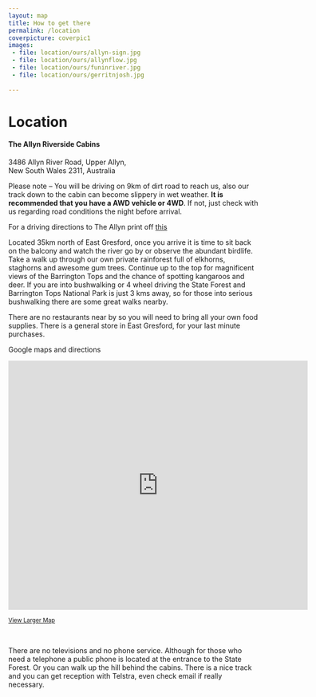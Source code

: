 ```yaml
---
layout: map
title: How to get there
permalink: /location
coverpicture: coverpic1
images:
 - file: location/ours/allyn-sign.jpg
 - file: location/ours/allynflow.jpg
 - file: location/ours/funinriver.jpg
 - file: location/ours/gerritnjosh.jpg
 
---
```


<div class="col-md-5 col-md-offset-1">
<h1 class="entry-title">Location</h1>

<div class="well">
    <h4>The Allyn Riverside Cabins</h4>
    3486 Allyn River Road, Upper Allyn, <br>
    New South Wales 2311, Australia
</div>

<p>Please note – You will be driving on 9km of dirt road to reach us, also our track down to the cabin can become slippery in wet weather. 
<b>It is recommended that you have a AWD vehicle or 4WD</b>.
If not, just check with us regarding road conditions the night before arrival.</p>

<p>
For a driving directions to The Allyn print off <a target="_blank" href="/drivinginstructions.pdf">this</a>
</p>


<p>Located 35km north of East Gresford, once you arrive it is time to sit back on the balcony and watch the river go by or observe the abundant birdlife. Take a walk up through our own private rainforest full of elkhorns, staghorns and awesome gum trees. Continue up to the top for magnificent views of the Barrington Tops and the chance of spotting kangaroos and deer. If you are into bushwalking or 4 wheel driving the State Forest and Barrington Tops National Park is just 3 kms away, so for those into serious bushwalking there are some great walks nearby.</p>

<p>There are no restaurants near by so you will need to bring all your own food supplies. There is a general store in East Gresford, for your last minute purchases.</p>


</div>

<div class="col-md-6">
<p>Google maps and directions<br>
<div class="google-maps">
<iframe src="https://maps.google.com.au/maps?q=3486+Allyn+River+Road,+Upper+Allyn,&amp;ie=UTF8&amp;hl=en&amp;hq=&amp;hnear=3486+Allyn+River+Rd,+Upper+Allyn+2311&amp;t=m&amp;source=embed&amp;ll=-32.18956,151.504211&amp;spn=1.394623,1.645203&amp;z=9&amp;output=embed" width="600" height="500" frameborder="0" marginwidth="0" marginheight="0" scrolling="no"></iframe></p>
<p><small><a href="https://maps.google.com.au/maps?q=3486+Allyn+River+Road,+Upper+Allyn,&amp;ie=UTF8&amp;hl=en&amp;hq=&amp;hnear=3486+Allyn+River+Rd,+Upper+Allyn+2311&amp;t=m&amp;source=embed&amp;ll=-32.18956,151.504211&amp;spn=1.394623,1.645203&amp;z=9">View Larger Map</a></small></p>
</div>
<br>
<p>There are no televisions and no phone service. Although for those who need a telephone a public phone is located at the entrance to the State Forest. Or you can walk up the hill behind the cabins. There is a nice track and you can get reception with Telstra, even check email if really necessary.</p>

</div>
